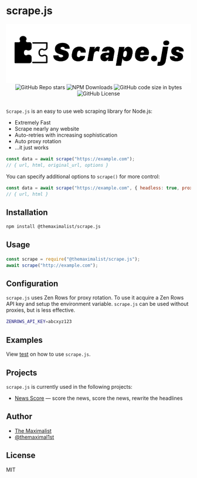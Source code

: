 # scrape.js

<img src="logo.png" />

<div class="badges" style="text-align: center">
<img alt="GitHub Repo stars" src="https://img.shields.io/github/stars/themaximal1st/scrape.js">
<img alt="NPM Downloads" src="https://img.shields.io/npm/dt/%40themaximalist%2Fscrape.js">
<img alt="GitHub code size in bytes" src="https://img.shields.io/github/languages/code-size/themaximal1st/scrape.js">
<img alt="GitHub License" src="https://img.shields.io/github/license/themaximal1st/scrape.js">
</div>

<br />

`Scrape.js` is an easy to use web scraping library for Node.js:

* Extremely Fast
* Scrape nearly any website
* Auto-retries with increasing sophistication
* Auto proxy rotation
* ...it just works

```javascript
const data = await scrape("https://example.com");
// { url, html, original_url, options }
```

You can specify additional options to `scrape()` for more control:

```javascript
const data = await scrape("https://example.com", { headless: true, proxy: true});
// { url, html }
```



## Installation

```bash
npm install @themaximalist/scrape.js
```



## Usage

```javascript
const scrape = require("@themaximalist/scrape.js");
await scrape("http://example.com");
```



## Configuration

`scrape.js` uses Zen Rows for proxy rotation. To use it acquire a Zen Rows API key and setup the environment variable. `scrape.js` can be used without proxies, but is less effective.

```bash
ZENROWS_API_KEY=abcxyz123
```



## Examples

View [test](https://github.com/themaximal1st/scrape.js/tree/main/test) on how to use `scrape.js`.



## Projects

`scrape.js` is currently used in the following projects:

-   [News Score](https://newsscore.com) — score the news, score the news, rewrite the headlines



## Author

-   [The Maximalist](https://themaximalist.com/)
-   [@themaximal1st](https://twitter.com/themaximal1st)



## License

MIT
